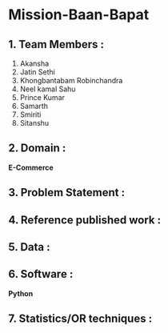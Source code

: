 # Mission-Baan-Bapat
## 1. Team Members : 
1. Akansha
2. Jatin Sethi
3. Khongbantabam Robinchandra
4. Neel kamal Sahu
5. Prince Kumar
6. Samarth
7. Smiriti
8. Sitanshu
   
## 2. Domain : 
**E-Commerce**

## 3. Problem Statement :

## 4. Reference published work :

## 5. Data :

## 6. Software : 
**Python**

## 7. Statistics/OR techniques :
   
